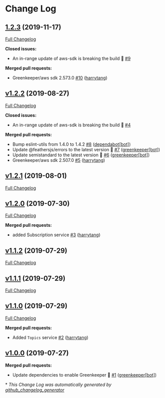 # Change Log

## [1.2.3](https://github.com/powerkernel/feathers-aws-sns/tree/1.2.3) (2019-11-17)
[Full Changelog](https://github.com/powerkernel/feathers-aws-sns/compare/v1.2.2...1.2.3)

**Closed issues:**

- An in-range update of aws-sdk is breaking the build 🚨 [\#9](https://github.com/powerkernel/feathers-aws-sns/issues/9)

**Merged pull requests:**

- Greenkeeper/aws sdk 2.573.0 [\#10](https://github.com/powerkernel/feathers-aws-sns/pull/10) ([harrytang](https://github.com/harrytang))

## [v1.2.2](https://github.com/powerkernel/feathers-aws-sns/tree/v1.2.2) (2019-08-27)
[Full Changelog](https://github.com/powerkernel/feathers-aws-sns/compare/v1.2.1...v1.2.2)

**Closed issues:**

- An in-range update of aws-sdk is breaking the build 🚨 [\#4](https://github.com/powerkernel/feathers-aws-sns/issues/4)

**Merged pull requests:**

- Bump eslint-utils from 1.4.0 to 1.4.2 [\#8](https://github.com/powerkernel/feathers-aws-sns/pull/8) ([dependabot[bot]](https://github.com/apps/dependabot))
- Update @feathersjs/errors to the latest version 🚀 [\#7](https://github.com/powerkernel/feathers-aws-sns/pull/7) ([greenkeeper[bot]](https://github.com/apps/greenkeeper))
- Update semistandard to the latest version 🚀 [\#6](https://github.com/powerkernel/feathers-aws-sns/pull/6) ([greenkeeper[bot]](https://github.com/apps/greenkeeper))
- Greenkeeper/aws sdk 2.507.0 [\#5](https://github.com/powerkernel/feathers-aws-sns/pull/5) ([harrytang](https://github.com/harrytang))

## [v1.2.1](https://github.com/powerkernel/feathers-aws-sns/tree/v1.2.1) (2019-08-01)
[Full Changelog](https://github.com/powerkernel/feathers-aws-sns/compare/v1.2.0...v1.2.1)

## [v1.2.0](https://github.com/powerkernel/feathers-aws-sns/tree/v1.2.0) (2019-07-30)
[Full Changelog](https://github.com/powerkernel/feathers-aws-sns/compare/v1.1.2...v1.2.0)

**Merged pull requests:**

- added Subscription service [\#3](https://github.com/powerkernel/feathers-aws-sns/pull/3) ([harrytang](https://github.com/harrytang))

## [v1.1.2](https://github.com/powerkernel/feathers-aws-sns/tree/v1.1.2) (2019-07-29)
[Full Changelog](https://github.com/powerkernel/feathers-aws-sns/compare/v1.1.1...v1.1.2)

## [v1.1.1](https://github.com/powerkernel/feathers-aws-sns/tree/v1.1.1) (2019-07-29)
[Full Changelog](https://github.com/powerkernel/feathers-aws-sns/compare/v1.1.0...v1.1.1)

## [v1.1.0](https://github.com/powerkernel/feathers-aws-sns/tree/v1.1.0) (2019-07-29)
[Full Changelog](https://github.com/powerkernel/feathers-aws-sns/compare/v1.0.0...v1.1.0)

**Merged pull requests:**

- Added  `Topics` service [\#2](https://github.com/powerkernel/feathers-aws-sns/pull/2) ([harrytang](https://github.com/harrytang))

## [v1.0.0](https://github.com/powerkernel/feathers-aws-sns/tree/v1.0.0) (2019-07-27)
**Merged pull requests:**

- Update dependencies to enable Greenkeeper 🌴 [\#1](https://github.com/powerkernel/feathers-aws-sns/pull/1) ([greenkeeper[bot]](https://github.com/apps/greenkeeper))



\* *This Change Log was automatically generated by [github_changelog_generator](https://github.com/skywinder/Github-Changelog-Generator)*